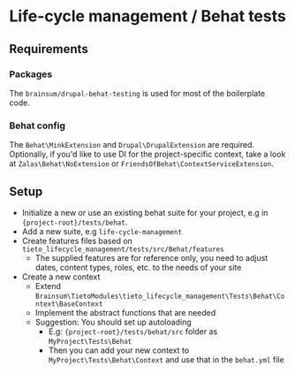 # Life-cycle management / Behat tests

## Requirements
### Packages
The `brainsum/drupal-behat-testing` is used for most of the boilerplate code.
  
### Behat config

The `Behat\MinkExtension` and `Drupal\DrupalExtension` are required.
Optionally, if you'd like to use DI for the project-specific context,
take a look at `Zalas\Behat\NoExtension` or `FriendsOfBehat\ContextServiceExtension`.

## Setup
- Initialize a new or use an existing behat suite for your project, e.g in `{project-root}/tests/behat`.
- Add a new suite, e.g `life-cycle-management`
- Create features files based on `tieto_lifecycle_management/tests/src/Behat/features`
    - The supplied features are for reference only, you need to adjust dates, content types, roles, etc. to the needs of your site
- Create a new context
    - Extend `Brainsum\TietoModules\tieto_lifecycle_management\Tests\Behat\Context\BaseContext`
    - Implement the abstract functions that are needed
    - Suggestion: You should set up autoloading
        - E.g: `{project-root}/tests/behat/src` folder as `MyProject\Tests\Behat`
        - Then you can add your new context to `MyProject\Tests\Behat\Context` and use that in the `behat.yml` file
